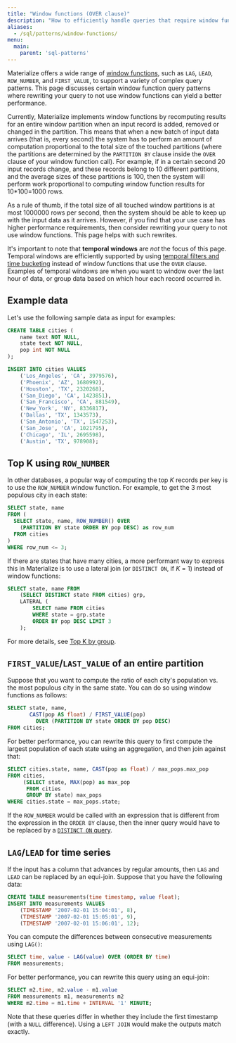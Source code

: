 ```yaml
---
title: "Window functions (OVER clause)"
description: "How to efficiently handle queries that require window functions in Materialize."
aliases:
  - /sql/patterns/window-functions/
menu:
  main:
    parent: 'sql-patterns'
---
```


Materialize offers a wide range of [window functions](/sql/functions/#window-func), such as `LAG`, `LEAD`, `ROW_NUMBER`, and `FIRST_VALUE`, to support a variety of complex query patterns. This page discusses certain window function query patterns where rewriting your query to not use window functions can yield a better performance.

Currently, Materialize implements window functions by recomputing results for an entire window partition when an input record is added, removed or changed in the partition. This means that when a new batch of input data arrives (that is, every second) the system has to perform an amount of computation proportional to the total size of the touched partitions (where the partitions are determined by the `PARTITION BY` clause inside the `OVER` clause of your window function call). For example, if in a certain second 20 input records change, and these records belong to 10 different partitions, and the average sizes of these partitions is 100, then the system will perform work proportional to computing window function results for 10\*100=1000 rows.

As a rule of thumb, if the total size of all touched window partitions is at most 1000000 rows per second, then the system should be able to keep up with the input data as it arrives. However, if you find that your use case has higher performance requirements, then consider rewriting your query to not use window functions. This page helps with such rewrites.

It's important to note that **temporal windows** are _not_ the focus of this page. Temporal windows are efficiently supported by using [temporal filters and time bucketing](/sql/patterns/temporal-filters) instead of window functions that use the `OVER` clause. Examples of temporal windows are when you want to window over the last hour of data, or group data based on which hour each record occurred in.

## Example data

Let's use the following sample data as input for examples:

```sql
CREATE TABLE cities (
    name text NOT NULL,
    state text NOT NULL,
    pop int NOT NULL
);

INSERT INTO cities VALUES
    ('Los_Angeles', 'CA', 3979576),
    ('Phoenix', 'AZ', 1680992),
    ('Houston', 'TX', 2320268),
    ('San_Diego', 'CA', 1423851),
    ('San_Francisco', 'CA', 881549),
    ('New_York', 'NY', 8336817),
    ('Dallas', 'TX', 1343573),
    ('San_Antonio', 'TX', 1547253),
    ('San_Jose', 'CA', 1021795),
    ('Chicago', 'IL', 2695598),
    ('Austin', 'TX', 978908);
```

## Top K using `ROW_NUMBER`

In other databases, a popular way of computing the top _K_ records per key is to use the `ROW_NUMBER` window function. For example, to get the 3 most populous city in each state:
```sql
SELECT state, name
FROM (
  SELECT state, name, ROW_NUMBER() OVER
    (PARTITION BY state ORDER BY pop DESC) as row_num
  FROM cities
)
WHERE row_num <= 3;
```

If there are states that have many cities, a more performant way to express this in Materialize is to use a lateral join (or `DISTINCT ON`, if _K_ = 1) instead of window functions:
```sql
SELECT state, name FROM
    (SELECT DISTINCT state FROM cities) grp,
    LATERAL (
        SELECT name FROM cities
        WHERE state = grp.state
        ORDER BY pop DESC LIMIT 3
    );
```
For more details, see [Top K by group](/sql/patterns/top-k).

## `FIRST_VALUE`/`LAST_VALUE` of an entire partition

Suppose that you want to compute the ratio of each city's population vs. the most populous city in the same state. You can do so using window functions as follows:
```sql
SELECT state, name,
       CAST(pop AS float) / FIRST_VALUE(pop)
         OVER (PARTITION BY state ORDER BY pop DESC)
FROM cities;
```

For better performance, you can rewrite this query to first compute the largest population of each state using an aggregation, and then join against that:

```sql
SELECT cities.state, name, CAST(pop as float) / max_pops.max_pop
FROM cities,
     (SELECT state, MAX(pop) as max_pop
      FROM cities
      GROUP BY state) max_pops
WHERE cities.state = max_pops.state;
```

If the `ROW_NUMBER` would be called with an expression that is different from the expression in the `ORDER BY` clause, then the inner query would have to be replaced by a [`DISTINCT ON` query](/sql/patterns/top-k).

## `LAG`/`LEAD` for time series

If the input has a column that advances by regular amounts, then `LAG` and `LEAD` can be replaced by an equi-join. Suppose that you have the following data:

```sql
CREATE TABLE measurements(time timestamp, value float);
INSERT INTO measurements VALUES
    (TIMESTAMP '2007-02-01 15:04:01', 8),
    (TIMESTAMP '2007-02-01 15:05:01', 9),
    (TIMESTAMP '2007-02-01 15:06:01', 12);
```

You can compute the differences between consecutive measurements using `LAG()`:
```sql
SELECT time, value - LAG(value) OVER (ORDER BY time)
FROM measurements;
```

For better performance, you can rewrite this query using an equi-join:

```sql
SELECT m2.time, m2.value - m1.value
FROM measurements m1, measurements m2
WHERE m2.time = m1.time + INTERVAL '1' MINUTE;
```

Note that these queries differ in whether they include the first timestamp (with a `NULL` difference). Using a `LEFT JOIN` would make the outputs match exactly.
